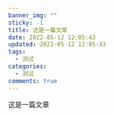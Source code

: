```yaml
---
banner_img: ""
sticky: -1
title: 这是一篇文章
date: 2022-05-12 12:05:43
updated: 2022-05-12 12:05:43
tags:
  - 测试
categories:
  - 测试
comments: true
---
```

这是一篇文章